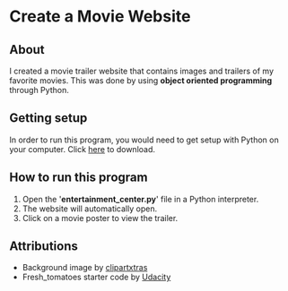 # Create a Movie Website

## About

I created a movie trailer website that contains images and trailers of my favorite movies. This was done by using __object oriented programming__ through Python.

## Getting setup

In order to run this program, you would need to get setup with Python on your computer. Click [here](https://www.python.org/downloads/) to download.

## How to run this program

1. Open the '__entertainment_center.py__' file in a Python    interpreter.
2. The website will automatically open.
3. Click on a movie poster to view the trailer.

## Attributions

* Background image by [clipartxtras](https://clipartxtras.com/)
* Fresh_tomatoes starter code by [Udacity](https://www.udacity.com/)
